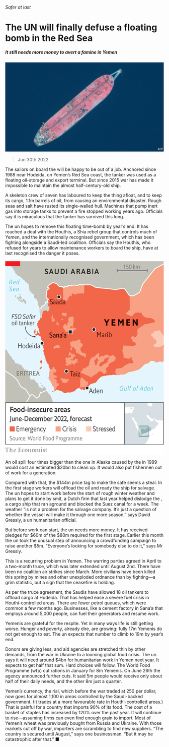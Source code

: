 ###### Safer at last

# The UN will finally defuse a floating bomb in the Red Sea 

##### It still needs more money to avert a famine in Yemen 

![image](images/20220702_MAP502.jpg) 

> Jun 30th 2022 

The sailors on board the  will be happy to be out of a job. Anchored since 1988 near Hodeida, on Yemen’s Red Sea coast, the tanker was used as a floating oil-storage and export terminal. But since 2015 war has made it impossible to maintain the almost half-century-old ship.

A skeleton crew of seven has laboured to keep the thing afloat, and to keep its cargo, 1.1m barrels of oil, from causing an environmental disaster. Rough seas and salt have rusted its single-walled hull. Machines that pump inert gas into storage tanks to prevent a fire stopped working years ago. Officials say it is miraculous that the tanker has survived this long.

The un hopes to remove this floating time-bomb by year’s end. It has reached a deal with the Houthis, a Shia rebel group that controls much of Yemen, and the internationally recognised government, which has been fighting alongside a Saudi-led coalition. Officials say the Houthis, who refused for years to allow maintenance workers to board the ship, have at last recognised the danger it poses.

![image](images/20220702_MAM991.png) 


An oil spill four times bigger than the one in Alaska caused by the  in 1989 would cost an estimated $20bn to clean up. It would also put fishermen out of work for a generation.

Compared with that, the $144m price tag to make the  safe seems a steal. In the first stage workers will offload the oil and ready the ship for salvage. The un hopes to start work before the start of rough winter weather and plans to get it done by smit, a Dutch firm that last year helped dislodge the , a cargo ship that ran aground and blocked the Suez canal for a week. The weather “is not a problem for the salvage company. It’s just a question of whether the vessel will make it through one more season,” says David Gressly, a un humanitarian official.

But before work can start, the un needs more money. It has received pledges for $60m of the $80m required for the first stage. Earlier this month the un took the unusual step of announcing a crowdfunding campaign to raise another $5m. “Everyone’s looking for somebody else to do it,” says Mr Gressly.

This is a recurring problem in Yemen. The warring parties agreed in April to a two-month truce, which was later extended until August 2nd. There have been no coalition air strikes since March. More civilians have been killed this spring by mines and other unexploded ordnance than by fighting—a grim statistic, but a sign that the ceasefire is holding.

As per the truce agreement, the Saudis have allowed 18 oil tankers to offload cargo at Hodeida. That has helped ease a severe fuel crisis in Houthi-controlled areas. There are fewer petrol queues, which were common a few months ago. Businesses, like a cement factory in Sana’a that employs around 5,000 people, can fuel their generators and resume work.

Yemenis are grateful for the respite. Yet in many ways life is still getting worse. Hunger and poverty, already dire, are growing: fully 17m Yemenis do not get enough to eat. The un expects that number to climb to 19m by year’s end.

Donors are giving less, and aid agencies are stretched thin by other demands, from the war in Ukraine to a looming global food crisis. The un says it will need around $4bn for humanitarian work in Yemen next year. It expects to get half that sum. Hard choices will follow. The World Food Programme (wfp) cut rations in January for 8m Yemenis. On June 26th the agency announced further cuts. It said 5m people would receive only about half of their daily needs, and the other 8m just a quarter.

Yemen’s currency, the rial, which before the war traded at 250 per dollar, now goes for almost 1,100 in areas controlled by the Saudi-backed government. (It trades at a more favourable rate in Houthi-controlled areas.) That is painful for a country that imports 90% of its food. The cost of a basket of staples has increased by 120% over the past year. It will continue to rise—assuming firms can even find enough grain to import. Most of Yemen’s wheat was previously bought from Russia and Ukraine. With those markets cut off by war, importers are scrambling to find new suppliers. “The country is secured until August,” says one businessman. “But it may be catastrophic after that.” ■

